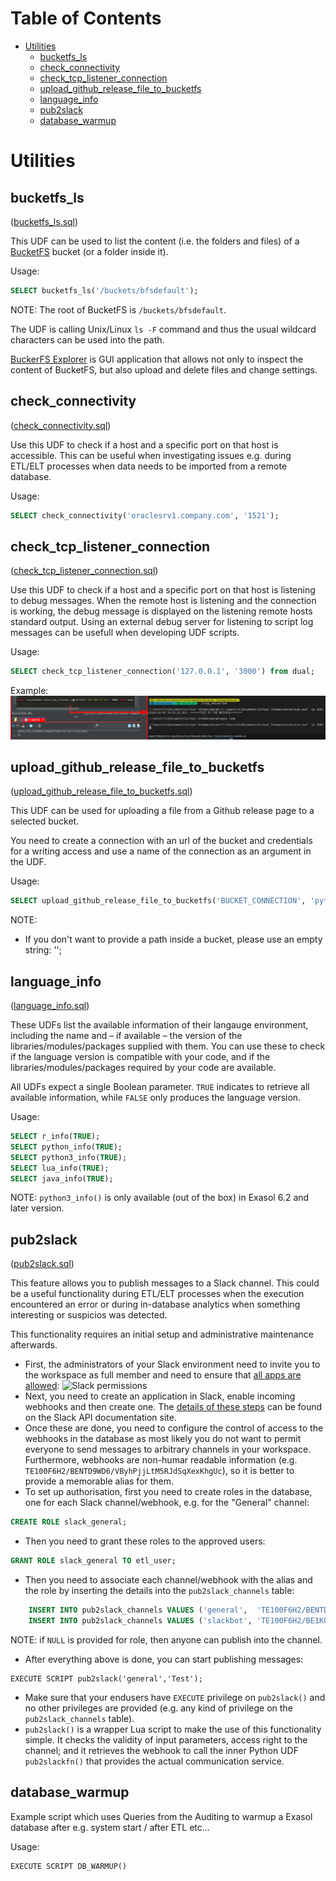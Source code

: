 # Table of Contents

<!-- toc -->

- [Utilities](#utilities)
  * [bucketfs_ls](#bucketfs_ls)
  * [check_connectivity](#check_connectivity)
  * [check_tcp_listener_connection](#check_tcp_listener_connection)
  * [upload_github_release_file_to_bucketfs](#upload_github_release_file_to_bucketfs)
  * [language_info](#language_info)
  * [pub2slack](#pub2slack)
  * [database_warmup](#database_warmup)

<!-- tocstop -->

# Utilities 

## bucketfs_ls
([bucketfs_ls.sql](bucketfs_ls.sql))

This UDF can be used to list the content (i.e. the folders and files) of a [BucketFS](https://docs.exasol.com/administration/on-premise/bucketfs/bucketfs.htm) bucket (or a folder inside it).

Usage:
```sql
SELECT bucketfs_ls('/buckets/bfsdefault');
```
NOTE: The root of BucketFS is `/buckets/bfsdefault`.

The UDF is calling Unix/Linux `ls -F` command and thus the usual wildcard characters can be used into the path.

[BuckerFS Explorer](https://github.com/exasol/bucketfs-explorer) is GUI application that allows not only to inspect the content of BucketFS, but also upload and delete files and change settings.

## check_connectivity
([check_connectivity.sql](check_connectivity.sql))

Use this UDF to check if a host and a specific port on that host is accessible. This can be useful when investigating issues e.g. during ETL/ELT processes when data needs to be imported from a remote database.

Usage:
```sql
SELECT check_connectivity('oraclesrv1.company.com', '1521');
```

## check_tcp_listener_connection
([check_tcp_listener_connection.sql](check_tcp_listener_connection.sql))

Use this UDF to check if a host and a specific port on that host is listening to debug messages. When the remote host is listening and the connection is working, the debug message is displayed on the listening remote hosts standard output.
Using an external debug server for listening to script log messages can be usefull when developing UDF scripts.

Usage:
```sql
SELECT check_tcp_listener_connection('127.0.0.1', '3000') from dual;
```

Example:
![Image of the logger in action](./img/netcat.png)


## upload_github_release_file_to_bucketfs
([upload_github_release_file_to_bucketfs.sql](upload_github_release_file_to_bucketfs.sql))

This UDF can be used for uploading a file from a Github release page to a selected bucket. 

You need to create a connection with an url of the bucket and credentials for a writing access and use a name of the connection as an argument in the UDF. 

Usage:
```sql
SELECT upload_github_release_file_to_bucketfs('BUCKET_CONNECTION', 'python3-ds-EXASOL-6.1.0', 'exasol', 'script-languages', 'latest', 'path/in/bucket/');
```
NOTE:
* If you don't want to provide a path inside a bucket, please use an empty string: ''; 

## language_info
([language_info.sql](language_info.sql))

These UDFs list the available information of their langauge environment, including the name and &ndash; if available &ndash; the version of the libraries/modules/packages supplied with them. You can use these to check if the language version is compatible with your code, and if the libraries/modules/packages required by your code are available.

All UDFs expect a single Boolean parameter. `TRUE` indicates to retrieve all available information, while `FALSE` only produces the language version. 

Usage:
```sql
SELECT r_info(TRUE);
SELECT python_info(TRUE);
SELECT python3_info(TRUE);
SELECT lua_info(TRUE);
SELECT java_info(TRUE);
```
NOTE: `python3_info()` is only available (out of the box) in Exasol 6.2 and later version. 

## pub2slack
([pub2slack.sql](pub2slack.sql))

This feature allows you to publish messages to a Slack channel. This could be a useful functionality during ETL/ELT processes  when the execution encountered an error or during in-database analytics when something interesting or suspicios was detected.

This functionality requires an initial setup and administrative maintenance afterwards.
* First, the administrators of your Slack environment need to invite you to the workspace as full member and need to ensure that [all apps are allowed](https://exasol-sandbox.slack.com/apps/manage/permissions):
![Slack permissions](img/slack_permissions.png)
* Next, you need to create an application in Slack, enable incoming webhooks and then create one. The [details of these steps](https://api.slack.com/incoming-webhooks) can be found on the Slack API documentation site.
* Once these are done, you need to configure the control of access to the webhooks in the database as most likely you do not want to permit everyone to send messages to arbitrary channels in your workspace. Furthermore, webhooks are non-humar readable information (e.g. `TE100F6H2/BENTD9WD6/VByhPjjLtM5RJdSqXexKhgUc`), so it is better to provide a memorable alias for them.
 * To set up authorisation, first you need to create roles in the database, one for each Slack channel/webhook, e.g. for the "General" channel:
```sql
CREATE ROLE slack_general;
```
 * Then you need to grant these roles to the approved users:
```sql
GRANT ROLE slack_general TO etl_user;
```
 * Then you need to associate each channel/webhook with the alias and the role by inserting the details into the `pub2slack_channels` table:
```sql
    INSERT INTO pub2slack_channels VALUES ('general',  'TE100F6H2/BENTD9WD6/VByhPjjLtM5RJdSqXexKhgUc', 'slack_general');
    INSERT INTO pub2slack_channels VALUES ('slackbot', 'TE100F6H2/BE1KQFTA7/L4SVD0dAvWrO1fEbhEY4hsi0', NULL);
```
NOTE: if `NULL` is provided for role, then anyone can publish into the channel.
* After everything above is done, you can start publishing messages:
```
EXECUTE SCRIPT pub2slack('general','Test');
```
 * Make sure that your endusers have `EXECUTE` privilege on `pub2slack()` and no other privileges are provided (e.g. any kind of privilege on the `pub2slack_channels` table).
 * `pub2slack()` is a wrapper Lua script to make the use of this functionality simple. It checks the validity of input parameters, access right to the channel; and it retrieves the webhook to call the inner Python UDF `pub2slackfn()` that provides the actual communication service. 



## database_warmup


Example script which uses Queries from the Auditing to warmup a Exasol database after e.g. system start / after ETL etc...

Usage:
```
EXECUTE SCRIPT DB_WARMUP()
```
